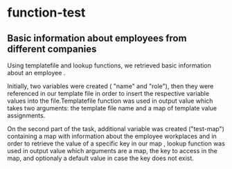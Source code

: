 # function-test

## Basic information about employees from different companies ##

Using templatefile and lookup functions, we retrieved basic information about an employee .

Initially, two variables were created ( "name" and "role"), then they were referenced in our template file in order to insert the respective variable values into the file.Templatefile function was used in output value which takes two arguments: the template file name and a map of template value assignments.

On the second part of the task, additional variable was created ("test-map") containing a map with information about the employee workplaces and in order to retrieve the value of a specific key in our map , lookup function was used in output value which arguments are a map, the key to access in the map, and optionaly a default value in case the key does not exist. 

